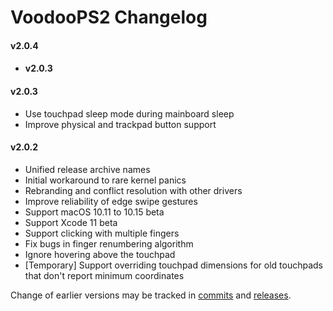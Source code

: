 VoodooPS2 Changelog
============================
#### v2.0.4
- #### v2.0.3

#### v2.0.3
- Use touchpad sleep mode during mainboard sleep
- Improve physical and trackpad button support

#### v2.0.2
- Unified release archive names
- Initial workaround to rare kernel panics
- Rebranding and conflict resolution with other drivers
- Improve reliability of edge swipe gestures
- Support macOS 10.11 to 10.15 beta
- Support Xcode 11 beta
- Support clicking with multiple fingers
- Fix bugs in finger renumbering algorithm
- Ignore hovering above the touchpad
- \[Temporary\] Support overriding touchpad dimensions for old touchpads that don't report minimum coordinates

Change of earlier versions may be tracked in [commits](https://github.com/acidanthera/VoodooPS2/commits/master) and [releases](https://github.com/acidanthera/VoodooPS2/releases).
